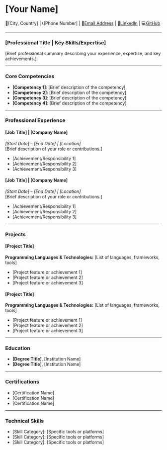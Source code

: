 # **[Your Name]**  

📍[City, Country] | 📞[Phone Number] | 📧[Email Address](mailto:[email@example.com]) | 🔗[LinkedIn](https://linkedin.com/in/your-profile) | 💻[GitHub](https://github.com/your-profile)  

---

### **[Professional Title | Key Skills/Expertise]**

[Brief professional summary describing your experience, expertise, and key achievements.]

---

### **Core Competencies**

* **[Competency 1]**: [Brief description of the competency].  
* **[Competency 2]**: [Brief description of the competency].  
* **[Competency 3]**: [Brief description of the competency].  
* **[Competency 4]**: [Brief description of the competency].  

---

### **Professional Experience**

#### **[Job Title] | [Company Name]**

*[Start Date] – [End Date] | [Location]*  
[Brief description of your role or contributions.]

* [Achievement/Responsibility 1]  
* [Achievement/Responsibility 2]  
* [Achievement/Responsibility 3]  

#### **[Job Title] | [Company Name]**

*[Start Date] – [End Date] | [Location]*  
[Brief description of your role or contributions.]

* [Achievement/Responsibility 1]  
* [Achievement/Responsibility 2]  
* [Achievement/Responsibility 3]  

---

### **Projects**

#### **[Project Title]**  
**Programming Languages & Technologies:** [List of languages, frameworks, tools]  

* [Project feature or achievement 1]  
* [Project feature or achievement 2]  
* [Project feature or achievement 3]  

#### **[Project Title]**  
**Programming Languages & Technologies:** [List of languages, frameworks, tools]  

* [Project feature or achievement 1]  
* [Project feature or achievement 2]  
* [Project feature or achievement 3]  

---

### **Education**

* **[Degree Title]**, [Institution Name]  
* **[Degree Title]**, [Institution Name]

---

### **Certifications**

* [Certification Name]  
* [Certification Name]  
* [Certification Name]  

---

### **Technical Skills**

* [Skill Category]: [Specific tools or platforms]  
* [Skill Category]: [Specific tools or platforms]  
* [Skill Category]: [Specific tools or platforms]
